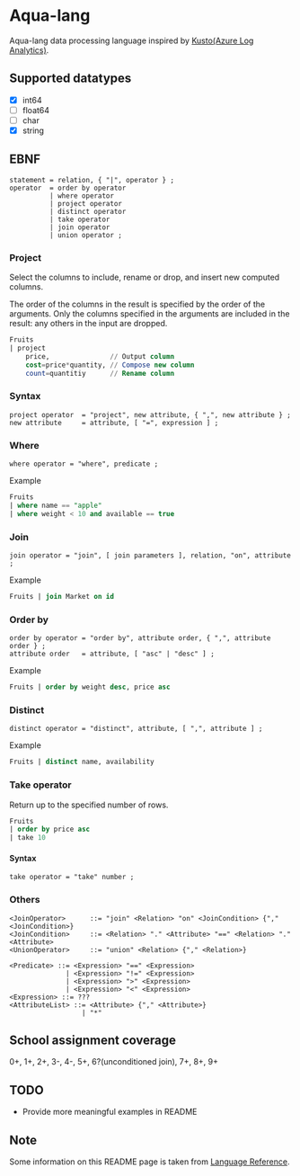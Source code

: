 # Aqua-lang

Aqua-lang data processing language inspired by [Kusto(Azure Log Analytics)](https://docs.loganalytics.io).

## Supported datatypes

- [x] int64
- [ ] float64
- [ ] char
- [x] string

## EBNF

```ebnf
statement = relation, { "|", operator } ;
operator  = order by operator
          | where operator
          | project operator
          | distinct operator
          | take operator
          | join operator
          | union operator ;
```

### Project

Select the columns to include, rename or drop, and insert new computed columns.

The order of the columns in the result is specified by the order of the arguments. Only the columns specified in the arguments are included in the result: any others in the input are dropped.

```sql
Fruits
| project
    price,               // Output column
    cost=price*quantity, // Compose new column
    count=quantitiy      // Rename column
```

### Syntax

```ebnf
project operator  = "project", new attribute, { ",", new attribute } ;
new attribute     = attribute, [ "=", expression ] ;
```

### Where

```ebnf
where operator = "where", predicate ;
```

Example

```sql
Fruits
| where name == "apple"
| where weight < 10 and available == true
```

### Join

```ebnf
join operator = "join", [ join parameters ], relation, "on", attribute ;
```

Example

```sql
Fruits | join Market on id
```

### Order by

```ebnf
order by operator = "order by", attribute order, { ",", attribute order } ;
attribute order   = attribute, [ "asc" | "desc" ] ;
```

Example

```sql
Fruits | order by weight desc, price asc
```

### Distinct

```ebnf
distinct operator = "distinct", attribute, [ ",", attribute ] ;
```

Example

```sql
Fruits | distinct name, availability
```

### Take operator

Return up to the specified number of rows.

```sql
Fruits
| order by price asc
| take 10
```

#### Syntax

```ebnf
take operator = "take" number ;
```

### Others

```ebnf
<JoinOperator>      ::= "join" <Relation> "on" <JoinCondition> {"," <JoinCondition>}
<JoinCondition>     ::= <Relation> "." <Attribute> "==" <Relation> "." <Attribute>
<UnionOperator>     ::= "union" <Relation> {"," <Relation>}

<Predicate> ::= <Expression> "==" <Expression>
              | <Expression> "!=" <Expression>
              | <Expression> ">" <Expression>
              | <Expression> "<" <Expression>
<Expression> ::= ???
<AttributeList> ::= <Attribute> {"," <Attribute>}
                  | "*"
```

## School assignment coverage

0+, 1+, 2+, 3-, 4-, 5+, 6?(unconditioned join), 7+, 8+, 9+

## TODO

- Provide more meaningful examples in README

## Note

Some information on this README page is taken from [Language Reference](https://docs.loganalytics.io/docs/Language-Reference).